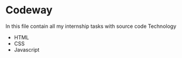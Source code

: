 # Codeway
In this file contain all my internship tasks with source code
Technology
- HTML
- CSS
- Javascript
  



